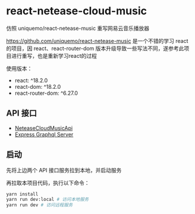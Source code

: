 # react-netease-cloud-music
仿照 uniquemo/react-netease-music 重写网易云音乐播放器

https://github.com/uniquemo/react-netease-music 是一个不错的学习 react 的项目，因 react、react-router-dom 版本升级导致一些写法不同，遂参考此项目进行重写，也是重新学习react的过程

使用版本：
- react: ^18.2.0
- react-dom: ^18.2.0
- react-router-dom: ^6.27.0

## API 接口
- [NeteaseCloudMusicApi](https://github.com/mmmying/NeteaseCloudMusicApiBackup)
- [Express Graphql Server](https://github.com/mmmying/express-graphql-server)

## 启动
先将上边两个 API 接口服务拉到本地，并启动服务

再拉取本项目代码，执行以下命令：
```bash
yarn install
yarn run dev:local # 访问本地服务
yarn run dev # 访问远程服务
```

